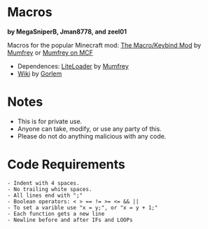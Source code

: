 Macros
======
**by MegaSniperB, Jman8778, and zeel01**


Macros for the popular Minecraft mod: [The Macro/Keybind Mod](http://www.minecraftforum.net/topic/467504-/) by [Mumfrey](https://github.com/Mumfrey) or [Mumfrey on MCF](http://u.mcf.li/mumfrey/profile)
- Dependences: [LiteLoader](http://www.minecraftforum.net/topic/1868280-172api-liteloader-for-minecraft-172/) by [Mumfrey](https://github.com/Mumfrey)
- [Wiki](http://mkb.bplaced.net/wiki/#/commands) by [Gorlem](http://u.mcf.li/gorlem/profile)


# Notes #
- This is for private use.
- Anyone can take, modify, or use any party of this.
- Please do not do anything malicious with any code.


# Code Requirements #
```
- Indent with 4 spaces.
- No trailing white spaces.
- All lines end with ";"
- Boolean operators: < > == != >= <= && ||
- To set a varible use "x = y;", or "x = y + 1;"
- Each function gets a new line
- Newline before and after IFs and LOOPs
```

